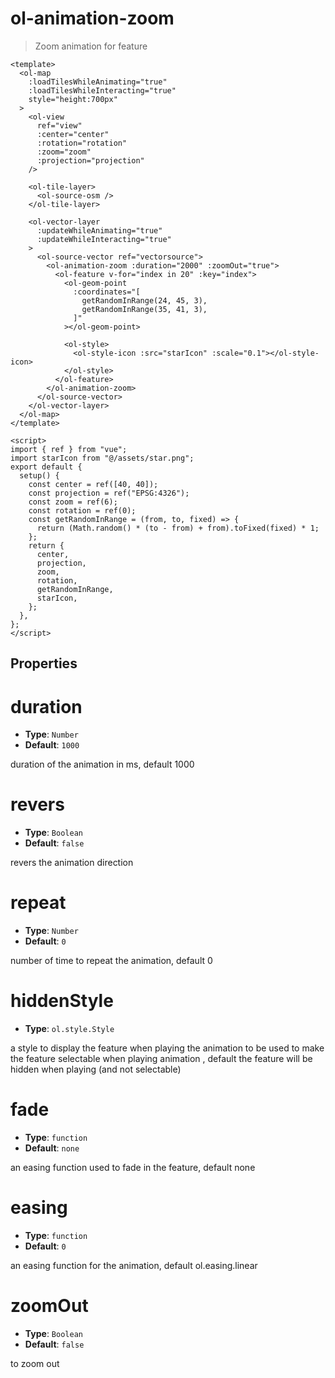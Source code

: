 # ol-animation-zoom

> Zoom animation for feature

<script setup>
import ZoomAnimation from "@demos/ZoomAnimation.vue"
</script>

<ClientOnly>
<ZoomAnimation />
</ClientOnly>

```vue
<template>
  <ol-map
    :loadTilesWhileAnimating="true"
    :loadTilesWhileInteracting="true"
    style="height:700px"
  >
    <ol-view
      ref="view"
      :center="center"
      :rotation="rotation"
      :zoom="zoom"
      :projection="projection"
    />

    <ol-tile-layer>
      <ol-source-osm />
    </ol-tile-layer>

    <ol-vector-layer
      :updateWhileAnimating="true"
      :updateWhileInteracting="true"
    >
      <ol-source-vector ref="vectorsource">
        <ol-animation-zoom :duration="2000" :zoomOut="true">
          <ol-feature v-for="index in 20" :key="index">
            <ol-geom-point
              :coordinates="[
                getRandomInRange(24, 45, 3),
                getRandomInRange(35, 41, 3),
              ]"
            ></ol-geom-point>

            <ol-style>
              <ol-style-icon :src="starIcon" :scale="0.1"></ol-style-icon>
            </ol-style>
          </ol-feature>
        </ol-animation-zoom>
      </ol-source-vector>
    </ol-vector-layer>
  </ol-map>
</template>

<script>
import { ref } from "vue";
import starIcon from "@/assets/star.png";
export default {
  setup() {
    const center = ref([40, 40]);
    const projection = ref("EPSG:4326");
    const zoom = ref(6);
    const rotation = ref(0);
    const getRandomInRange = (from, to, fixed) => {
      return (Math.random() * (to - from) + from).toFixed(fixed) * 1;
    };
    return {
      center,
      projection,
      zoom,
      rotation,
      getRandomInRange,
      starIcon,
    };
  },
};
</script>
```

## Properties

# duration

- **Type**: `Number`
- **Default**: `1000`

duration of the animation in ms, default 1000

# revers

- **Type**: `Boolean`
- **Default**: `false`

revers the animation direction

# repeat

- **Type**: `Number`
- **Default**: `0`

number of time to repeat the animation, default 0

# hiddenStyle

- **Type**: `ol.style.Style`

a style to display the feature when playing the animation to be used to make the feature selectable when playing animation , default the feature will be hidden when playing (and not selectable)

# fade

- **Type**: `function`
- **Default**: `none`

an easing function used to fade in the feature, default none

# easing

- **Type**: `function`
- **Default**: `0`

an easing function for the animation, default ol.easing.linear

# zoomOut

- **Type**: `Boolean`
- **Default**: `false`

to zoom out
